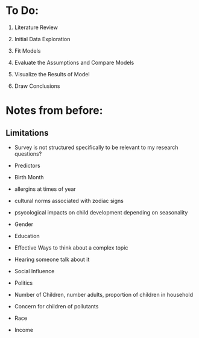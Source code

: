 # To Do:

1. Literature Review

1. Initial Data Exploration

1. Fit Models

1. Evaluate the Assumptions and Compare Models

1. Visualize the Results of Model

1. Draw Conclusions

# Notes from before:

## Limitations

- Survey is not structured specifically to be relevant to my research questions?

- Predictors

- Birth Month

- allergins at times of year

- cultural norms associated with zodiac signs

- psycological impacts on child development depending on seasonality

- Gender

- Education

- Effective Ways to think about a complex topic

- Hearing someone talk about it

- Social Influence

- Politics

- Number of Children, number adults, proportion of children in household

- Concern for children of pollutants

- Race

- Income

